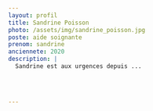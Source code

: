 ```yaml
---
layout: profil
title: Sandrine Poisson
photo: /assets/img/sandrine_poisson.jpg
poste: aide soignante
prenom: sandrine
anciennete: 2020
description: |
  Sandrine est aux urgences depuis ...

  

  
---
```

